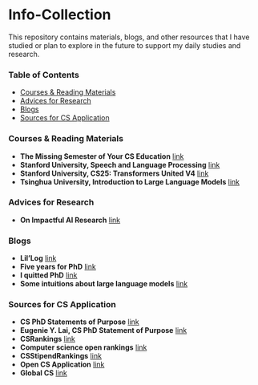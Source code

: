 # Info-Collection
This repository contains materials, blogs, and other resources that I have studied or plan to explore in the future to support my daily studies and research. 

### Table of Contents
- [Courses & Reading Materials](#Courses-&-Reading-Materials)
- [Advices for Research](#Advices-for-Research)
- [Blogs](Blogs)
- [Sources for CS Application](#Sources-for-CS-Application)


### Courses & Reading Materials
- **The Missing Semester of Your CS Education** [link](https://missing.csail.mit.edu/)
- **Stanford University, Speech and Language Processing** [link](https://web.stanford.edu/~jurafsky/slp3/)
- **Stanford University, CS25: Transformers United V4** [link](https://web.stanford.edu/class/cs25/index.html)
- **Tsinghua University, Introduction to Large Language Models** [link](https://nlp.csai.tsinghua.edu.cn/summer_class/)


### Advices for Research
- **On Impactful AI Research** [link](https://github.com/okhat/blog/blob/main/2024.09.impact.md#1-invest-in-projects-not-papers)



### Blogs 
- **Lil’Log** [link](https://lilianweng.github.io/)
- **Five years for PhD** [link](https://zhuanlan.zhihu.com/p/25099638)
- **I quitted PhD** [link](http://jujuba.me/posts/I-quitted-phd.html)
- **Some intuitions about large language models** [link](https://www.jasonwei.net/blog/some-intuitions-about-large-language-models)


### Sources for CS Application
- **CS PhD Statements of Purpose** [link](https://cs-sop.notion.site/CS-PhD-Statements-of-Purpose-df39955313834889b7ac5411c37b958d)
- **Eugenie Y. Lai, CS PhD Statement of Purpose** [link](https://eugenielai.github.io/posts/another-annotated-sop.html)
- **CSRankings** [link](https://csrankings.org/#/index?all&us)
- **Computer science open rankings** [link](https://drafty.cs.brown.edu/csopenrankings/)
- **CSStipendRankings** [link](https://csstipendrankings.org/)
- **Open CS Application** [link](https://opencs.app/grade/)
- **Global CS** [link](https://global-cs-application.github.io/)

